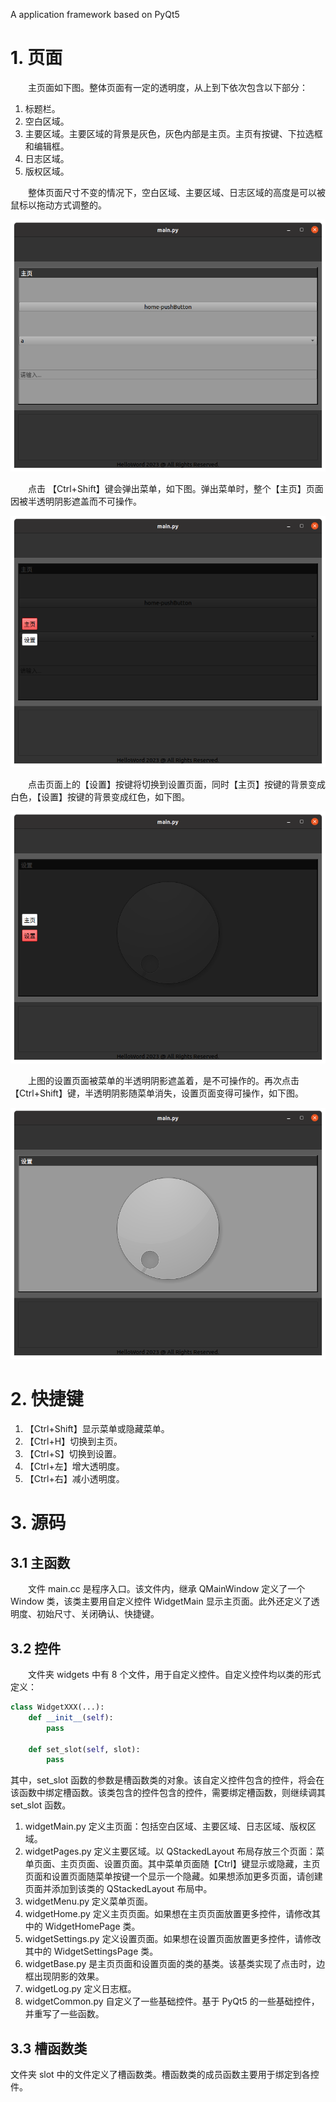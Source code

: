 A application framework based on PyQt5

# 1. 页面

&emsp;&emsp;主页面如下图。整体页面有一定的透明度，从上到下依次包含以下部分：

1. 标题栏。
2. 空白区域。
3. 主要区域。主要区域的背景是灰色，灰色内部是主页。主页有按键、下拉选框和编辑框。
4. 日志区域。
5. 版权区域。

&emsp;&emsp;整体页面尺寸不变的情况下，空白区域、主要区域、日志区域的高度是可以被鼠标以拖动方式调整的。

![主页](assets/1.png)

&emsp;&emsp;点击 【Ctrl+Shift】键会弹出菜单，如下图。弹出菜单时，整个【主页】页面因被半透明阴影遮盖而不可操作。

![菜单](assets/2.png)

&emsp;&emsp;点击页面上的【设置】按键将切换到设置页面，同时【主页】按键的背景变成白色，【设置】按键的背景变成红色，如下图。

![菜单](assets/3.png)

&emsp;&emsp;上图的设置页面被菜单的半透明阴影遮盖着，是不可操作的。再次点击【Ctrl+Shift】键，半透明阴影随菜单消失，设置页面变得可操作，如下图。

![设置](assets/4.png)

# 2. 快捷键

1. 【Ctrl+Shift】显示菜单或隐藏菜单。
2. 【Ctrl+H】切换到主页。
3. 【Ctrl+S】切换到设置。
4. 【Ctrl+左】增大透明度。
5. 【Ctrl+右】减小透明度。

# 3. 源码

## 3.1 主函数

&emsp;&emsp;文件 main.cc 是程序入口。该文件内，继承 QMainWindow 定义了一个 Window 类，该类主要用自定义控件 WidgetMain 显示主页面。此外还定义了透明度、初始尺寸、关闭确认、快捷键。

## 3.2 控件

&emsp;&emsp;文件夹 widgets 中有 8 个文件，用于自定义控件。自定义控件均以类的形式定义：

```python
class WidgetXXX(...):
    def __init__(self):
        pass
        
    def set_slot(self, slot):
        pass
```

其中，set_slot 函数的参数是槽函数类的对象。该自定义控件包含的控件，将会在该函数中绑定槽函数。该类包含的控件包含的控件，需要绑定槽函数，则继续调其 set_slot 函数。

1. widgetMain.py 定义主页面：包括空白区域、主要区域、日志区域、版权区域。
2. widgetPages.py 定义主要区域。以 QStackedLayout 布局存放三个页面：菜单页面、主页页面、设置页面。其中菜单页面随【Ctrl】键显示或隐藏，主页页面和设置页面随菜单按键一个显示一个隐藏。如果想添加更多页面，请创建页面并添加到该类的 QStackedLayout 布局中。
3. widgetMenu.py 定义菜单页面。
4. widgetHome.py 定义主页页面。如果想在主页页面放置更多控件，请修改其中的 WidgetHomePage 类。
5. widgetSettings.py 定义设置页面。如果想在设置页面放置更多控件，请修改其中的 WidgetSettingsPage 类。
6. widgetBase.py 是主页页面和设置页面的类的基类。该基类实现了点击时，边框出现阴影的效果。
7. widgetLog.py 定义日志框。
8. widgetCommon.py 自定义了一些基础控件。基于 PyQt5 的一些基础控件，并重写了一些函数。

## 3.3 槽函数类

文件夹 slot 中的文件定义了槽函数类。槽函数类的成员函数主要用于绑定到各控件。